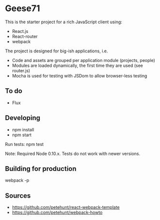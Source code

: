 # Geese71

This is the starter project for a rich JavaScript client using:

* React.js
* React-router
* webpack

The project is designed for big-ish applications, i.e.

* Code and assets are grouped per application module (projects, people)
* Modules are loaded dynamically, the first time they are used (see router.js)
* Mocha is used for testing with JSDom to allow browser-less testing

## To do

* Flux

## Developing

* npm install
* npm start

Run tests: npm test

Note: Required Node 0.10.x. Tests do not work with newer versions.

## Building for production

webpack -p

## Sources

* https://github.com/petehunt/react-webpack-template
* https://github.com/petehunt/webpack-howto
